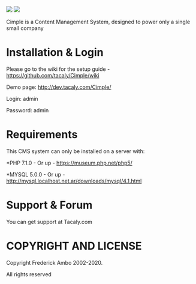 <img src="http://dev.tacaly.com/Cimple/billeder/Cimplelogo.jpg" border="0">
<a href="https://codeclimate.com/github/Gazunga/Cimple"><img src="https://codeclimate.com/github/Gazunga/Cimple.png" /></a>

Cimple is a Content Management System, designed to power only a single small company


Installation & Login
=
Please go to the wiki for the setup guide -
https://github.com/tacaly/Cimple/wiki

Demo page: http://dev.tacaly.com/Cimple/

Login: admin 

Password: admin

Requirements
=
This CMS system can only be installed on a server with:

*PHP 7.1.0 - Or up -
https://museum.php.net/php5/

*MYSQL 5.0.0 - Or up -
http://mysql.localhost.net.ar/downloads/mysql/4.1.html

Support & Forum
=

You can get support at Tacaly.com

COPYRIGHT AND LICENSE
=
Copyright Frederick Ambo 2002-2020.

All rights reserved
